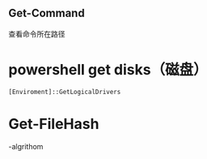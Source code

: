 ## Get-Command
查看命令所在路径  
# powershell get disks（磁盘）
``` 
[Enviroment]::GetLogicalDrivers
```

	 
# Get-FileHash
-algrithom

